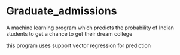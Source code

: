# Graduate_admissions
A machine learning program which predicts the probability of Indian students to get a chance to get their dream college

this program uses support vector regression for prediction 
